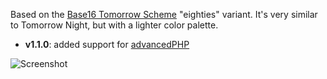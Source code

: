 Based on the [Base16 Tomorrow Scheme](https://github.com/chriskempson/base16-tomorrow-scheme) "eighties" variant. It's very similar to Tomorrow Night, but with a lighter color palette.

- **v1.1.0**: added support for [advancedPHP](nova://extension/?id=dennisosaj.advancedPHP&name=advanced%20PHP)

![Screenshot](https://i.postimg.cc/dV3TDhQd/Screen-Shot-2021-02-17-at-3-49-55-PM.png)
